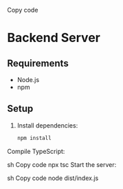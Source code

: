 Copy code
# Backend Server

## Requirements
- Node.js
- npm

## Setup

1. Install dependencies:
   ```sh
   npm install
Compile TypeScript:

sh
Copy code
npx tsc
Start the server:

sh
Copy code
node dist/index.js

